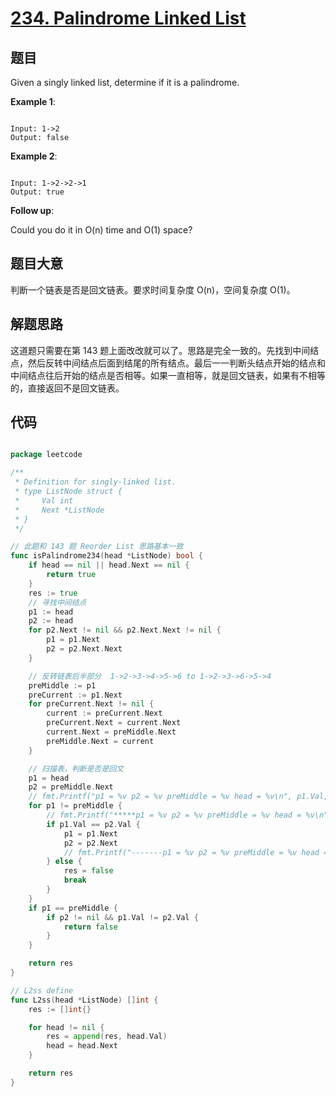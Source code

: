 # [234. Palindrome Linked List](https://leetcode.com/problems/palindrome-linked-list/)

## 题目

Given a singly linked list, determine if it is a palindrome.

**Example 1**:

```

Input: 1->2
Output: false

```

**Example 2**:

```

Input: 1->2->2->1
Output: true

```

**Follow up**:  

Could you do it in O(n) time and O(1) space?

## 题目大意

判断一个链表是否是回文链表。要求时间复杂度 O(n)，空间复杂度 O(1)。

## 解题思路

这道题只需要在第 143 题上面改改就可以了。思路是完全一致的。先找到中间结点，然后反转中间结点后面到结尾的所有结点。最后一一判断头结点开始的结点和中间结点往后开始的结点是否相等。如果一直相等，就是回文链表，如果有不相等的，直接返回不是回文链表。

## 代码

```go

package leetcode

/**
 * Definition for singly-linked list.
 * type ListNode struct {
 *     Val int
 *     Next *ListNode
 * }
 */

// 此题和 143 题 Reorder List 思路基本一致
func isPalindrome234(head *ListNode) bool {
	if head == nil || head.Next == nil {
		return true
	}
	res := true
	// 寻找中间结点
	p1 := head
	p2 := head
	for p2.Next != nil && p2.Next.Next != nil {
		p1 = p1.Next
		p2 = p2.Next.Next
	}

	// 反转链表后半部分  1->2->3->4->5->6 to 1->2->3->6->5->4
	preMiddle := p1
	preCurrent := p1.Next
	for preCurrent.Next != nil {
		current := preCurrent.Next
		preCurrent.Next = current.Next
		current.Next = preMiddle.Next
		preMiddle.Next = current
	}

	// 扫描表，判断是否是回文
	p1 = head
	p2 = preMiddle.Next
	// fmt.Printf("p1 = %v p2 = %v preMiddle = %v head = %v\n", p1.Val, p2.Val, preMiddle.Val, L2ss(head))
	for p1 != preMiddle {
		// fmt.Printf("*****p1 = %v p2 = %v preMiddle = %v head = %v\n", p1, p2, preMiddle, L2ss(head))
		if p1.Val == p2.Val {
			p1 = p1.Next
			p2 = p2.Next
			// fmt.Printf("-------p1 = %v p2 = %v preMiddle = %v head = %v\n", p1, p2, preMiddle, L2ss(head))
		} else {
			res = false
			break
		}
	}
	if p1 == preMiddle {
		if p2 != nil && p1.Val != p2.Val {
			return false
		}
	}

	return res
}

// L2ss define
func L2ss(head *ListNode) []int {
	res := []int{}

	for head != nil {
		res = append(res, head.Val)
		head = head.Next
	}

	return res
}

```